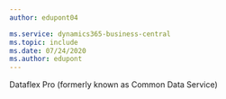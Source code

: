 ```yaml
---
author: edupont04

ms.service: dynamics365-business-central
ms.topic: include
ms.date: 07/24/2020
ms.author: edupont
---
```

Dataflex Pro (formerly known as Common Data Service)
